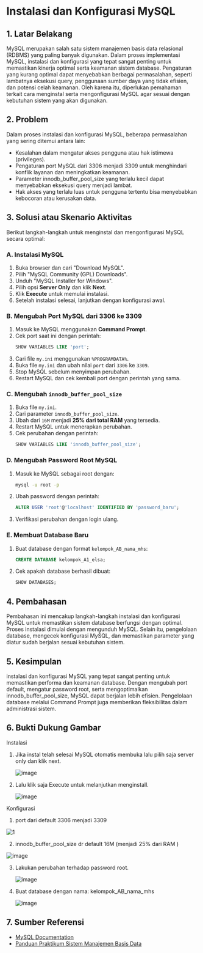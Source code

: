# Instalasi dan Konfigurasi MySQL

## 1. Latar Belakang
MySQL merupakan salah satu sistem manajemen basis data relasional (RDBMS) yang paling banyak digunakan. Dalam proses implementasi MySQL, instalasi dan konfigurasi yang tepat sangat penting untuk memastikan kinerja optimal serta keamanan sistem database. Pengaturan yang kurang optimal dapat menyebabkan berbagai permasalahan, seperti lambatnya eksekusi query, penggunaan sumber daya yang tidak efisien, dan potensi celah keamanan. Oleh karena itu, diperlukan pemahaman terkait cara menginstal serta mengonfigurasi MySQL agar sesuai dengan kebutuhan sistem yang akan digunakan.

## 2. Problem
Dalam proses instalasi dan konfigurasi MySQL, beberapa permasalahan yang sering ditemui antara lain:

- Kesalahan dalam mengatur akses pengguna atau hak istimewa (privileges).
- Pengaturan port MySQL dari 3306 menjadi 3309 untuk menghindari konflik layanan dan meningkatkan keamanan.
- Parameter innodb_buffer_pool_size yang terlalu kecil dapat menyebabkan eksekusi query menjadi lambat.
- Hak akses yang terlalu luas untuk pengguna tertentu bisa menyebabkan kebocoran atau kerusakan data.

## 3. Solusi atau Skenario Aktivitas
Berikut langkah-langkah untuk menginstal dan mengonfigurasi MySQL secara optimal:

### A. Instalasi MySQL
1. Buka browser dan cari "Download MySQL".
2. Pilih "MySQL Community (GPL) Downloads".
3. Unduh "MySQL Installer for Windows".
4. Pilih opsi **Server Only** dan klik **Next**.
5. Klik **Execute** untuk memulai instalasi.
6. Setelah instalasi selesai, lanjutkan dengan konfigurasi awal.

### B. Mengubah Port MySQL dari 3306 ke 3309
1. Masuk ke MySQL menggunakan **Command Prompt**.
2. Cek port saat ini dengan perintah:
   ```sql
   SHOW VARIABLES LIKE 'port';
   ```
3. Cari file `my.ini` menggunakan `%PROGRAMDATA%`.
4. Buka file `my.ini` dan ubah nilai `port` dari `3306` ke `3309`.
5. Stop MySQL sebelum menyimpan perubahan.
6. Restart MySQL dan cek kembali port dengan perintah yang sama.

### C. Mengubah `innodb_buffer_pool_size`
1. Buka file `my.ini`.
2. Cari parameter `innodb_buffer_pool_size`.
3. Ubah dari `16M` menjadi **25% dari total RAM** yang tersedia.
4. Restart MySQL untuk menerapkan perubahan.
5. Cek perubahan dengan perintah:
   ```sql
   SHOW VARIABLES LIKE 'innodb_buffer_pool_size';
   ```
   
### D. Mengubah Password Root MySQL
1. Masuk ke MySQL sebagai root dengan:
   ```sh
   mysql -u root -p
   ```
2. Ubah password dengan perintah:
   ```sql
   ALTER USER 'root'@'localhost' IDENTIFIED BY 'password_baru';
   ```
3. Verifikasi perubahan dengan login ulang.

### E. Membuat Database Baru
1. Buat database dengan format `kelompok_AB_nama_mhs`:
   ```sql
   CREATE DATABASE kelompok_A1_elsa;
   ```
2. Cek apakah database berhasil dibuat:
   ```sql
   SHOW DATABASES;
   ```
   
## 4. Pembahasan
Pembahasan ini mencakup langkah-langkah instalasi dan konfigurasi MySQL untuk memastikan sistem database berfungsi dengan optimal. Proses instalasi dimulai dengan mengunduh MySQL. Selain itu, pengelolaan database, mengecek konfigurasi MySQL, dan memastikan parameter yang diatur sudah berjalan sesuai kebutuhan sistem.

## 5. Kesimpulan
 instalasi dan konfigurasi MySQL yang tepat sangat penting untuk memastikan performa dan keamanan database. Dengan mengubah port default, mengatur password root, serta mengoptimalkan innodb_buffer_pool_size, MySQL dapat berjalan lebih efisien. Pengelolaan database melalui Command Prompt juga memberikan fleksibilitas dalam administrasi sistem.

## 6. Bukti Dukung Gambar
Instalasi
1) Jika instal telah selesai MySQL otomatis membuka lalu pilih saja server only dan klik next.
   
   ![image](https://github.com/user-attachments/assets/d5c3925d-7e10-4426-8b83-76adec3c3889)
2) Lalu klik saja Execute untuk melanjutkan menginstall.

   ![image](https://github.com/user-attachments/assets/edc4ffa8-9837-4e13-8282-cd925e335d5e)

Konfigurasi

1)	port dari default 3306 menjadi 3309
   
   ![1](https://github.com/user-attachments/assets/0e14f3dc-6278-4364-a231-db5118317f76)

2)	innodb_buffer_pool_size dr default 16M (menjadi 25% dari RAM )

   ![image](https://github.com/user-attachments/assets/145598d3-430e-4d8b-9968-eb27ce423bca)

3) Lakukan perubahan terhadap password root.

   ![image](https://github.com/user-attachments/assets/f802c8d0-41e2-40af-b163-7c81f84a995a)
4. Buat database dengan nama: kelompok_AB_nama_mhs

   ![image](https://github.com/user-attachments/assets/abebee92-394c-498d-8060-eb8253d9eb1b)

## 7. Sumber Referensi
- [MySQL Documentation](https://dev.mysql.com/doc/)
- [Panduan Praktikum Sistem Manajemen Basis Data](https://drive.google.com/file/d/1zPGkg_up8ns5a2PEZ3jHtd24l1ewKEJN/view?usp=sharing)
